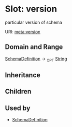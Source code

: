 # Slot: version


particular version of schema

URI: [meta:version](https://w3id.org/biolink/biolinkml/meta/version)
## Domain and Range

[SchemaDefinition](SchemaDefinition.md) ->  <sub>OPT</sub> [String](String.md)
## Inheritance

## Children

## Used by

 * [SchemaDefinition](SchemaDefinition.md)
